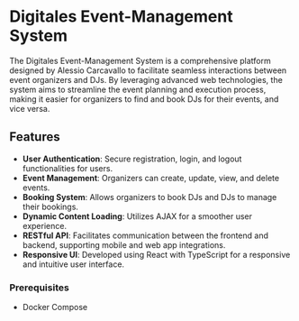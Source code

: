 # Digitales Event-Management System

The Digitales Event-Management System is a comprehensive platform designed by Alessio Carcavallo to facilitate seamless interactions between event organizers and DJs. By leveraging advanced web technologies, the system aims to streamline the event planning and execution process, making it easier for organizers to find and book DJs for their events, and vice versa.

## Features

- **User Authentication**: Secure registration, login, and logout functionalities for users.
- **Event Management**: Organizers can create, update, view, and delete events.
- **Booking System**: Allows organizers to book DJs and DJs to manage their bookings.
- **Dynamic Content Loading**: Utilizes AJAX for a smoother user experience.
- **RESTful API**: Facilitates communication between the frontend and backend, supporting mobile and web app integrations.
- **Responsive UI**: Developed using React with TypeScript for a responsive and intuitive user interface.

### Prerequisites

- Docker Compose
